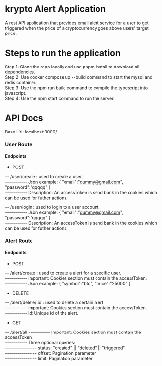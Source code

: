 # krypto Alert Application

A rest API application that provides email alert service for a user to get triggered when the price of a cryptocurrency goes above users' target price.

# Steps to run the application

Step 1: Clone the repo locally and use pnpm install to download all dependencies.<br>
Step 2: Use docker compose up --build command to start the mysql and redis container.<br>
Step 3: Use the npm run build command to compile the typescript into javascript.<br>
Step 4: Use the npm start command to run the server.<br>


# API Docs

Base Url: localhost:3000/

### User Route
#### Endpoints
- POST<br>

-- /user/create : used to create a user.<br>
----------- Json example: {
    "email":"dummy@gmail.com",
    "password":"qqqqq"
}<br>
----------- Description: An accessToken is send bank in the cookies which can be used for futher actions.<br>

-- /user/login : used to login to a user account.<br>
----------- Json example: {
    "email":"dummy@gmail.com",
    "password":"qqqqq"
}<br>
----------- Description: An accessToken is send bank in the cookies which can be used for futher actions.<br>

### Alert Route
#### Endpoints
- POST<br>

-- /alert/create : used to create a alert for a specific user.<br>
----------- Important: Cookies section must contain the accessToken.<br>
----------- Json example: {
    "symbol":"btc",
    "price":"25000"
}<br>
- DELETE<br>

-- /alert/delete/:id : used to delete a certain alert<br>
----------- Important: Cookies section must contain the accessToken.<br>
----------- id: Unique id of the alert.
<br>
- GET<br>

-- /alert/all
----------- Important: Cookies section must contain the accessToken.<br>
----------- Three optional queries:<br>
---------------- status: "created" || "deleted" || "triggered"<br>
---------------- offset: Pagination parameter<br>
---------------- limit: Pagination parameter<br>
